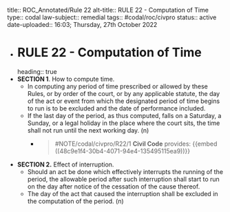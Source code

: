 title:: ROC_Annotated/Rule 22
alt-title:: RULE 22 - Computation of Time
type:: codal
law-subject:: remedial
tags:: #codal/roc/civpro
status:: active
date-uploaded:: 16:03; Thursday, 27th October 2022


- # RULE 22 - Computation of Time
  heading:: true
- **SECTION 1**. How to compute time.
	- In computing any period of time prescribed or allowed by these Rules, or by order of the court, or by any applicable statute, the day of the act or event from which the designated period of time begins to run is to be excluded and the date of performance included.
	- If the last day of the period, as thus computed, falls on a Saturday, a Sunday, or a legal holiday in the place where the court sits, the time shall not run until the next working day. (n)
		- > #NOTE/codal/civpro/R22/1 **Civil Code** provides: {{embed ((48c9e1f4-30b4-4071-94e4-135495115ea9))}}
- **SECTION 2.** Effect of interruption.
	- Should an act be done which effectively interrupts the running of the period, the allowable period after such interruption shall start to run on the day after notice of the cessation of the cause thereof.
	- The day of the act that caused the interruption shall be excluded in the computation of the period. (n)